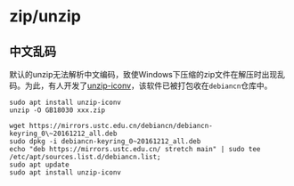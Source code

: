 # zip/unzip

## 中文乱码

默认的unzip无法解析中文编码，致使Windows下压缩的zip文件在解压时出现乱码。为此，有人开发了[unzip-iconv](https://github.com/m13253/unzip-iconv)，该软件已被打包收在`debiancn`仓库中。
```
sudo apt install unzip-iconv
unzip -O GB18030 xxx.zip
```

```
wget https://mirrors.ustc.edu.cn/debiancn/debiancn-keyring_0\~20161212_all.deb
sudo dpkg -i debiancn-keyring_0~20161212_all.deb
echo "deb https://mirrors.ustc.edu.cn/ stretch main" | sudo tee /etc/apt/sources.list.d/debiancn.list;
sudo apt update
sudo apt install unzip-iconv
```

